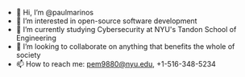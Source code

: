 - 👋 Hi, I’m @paulmarinos
- 👀 I’m interested in open-source software development
- 🌱 I’m currently studying Cybersecurity at NYU's Tandon School of Engineering
- 💞️ I’m looking to collaborate on anything that benefits the whole of society
- 📫 How to reach me: pem9880@nyu.edu, +1-516-348-5234

<!---
paulmarinos/paulmarinos is a ✨ special ✨ repository because its `README.md` (this file) appears on your GitHub profile.
You can click the Preview link to take a look at your changes.
--->

